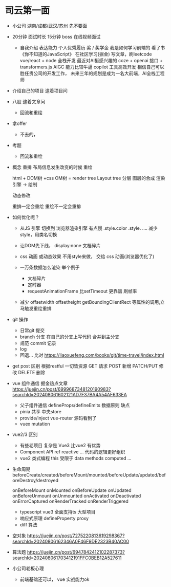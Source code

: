 # 司云第一面

- 小公司
    湖南/成都/武汉/苏州  先不要面 
- 20分钟 面试时长
    15分钟 
    boss 在线视频面试
    - 自我介绍
        表达能力
        个人优秀履历 奖 / 奖学金 
        我是如何学习前端的 
        看了书《你不知道的JavaScript》 在社区学习(掘金)  写文章，刷leetcode  vue/react + node 全栈开发
        最近对AI挺感兴趣的 coze + openai 接口 + transformers.js
        AIGC 能力比较牛逼 copilot 工具高效开发
        相信自己可以胜任贵公司的开发工作，
        未来三年的规划是成为一名大前端，AI全栈工程师

- 介绍自己的项目
    逮着项目问

- 八股
    逮着文章问
    - 回流和重绘

- 拿offer
    - 不去的，


- 考题
    - 回流和重绘
- 概念 
    重排
        布局信息发生改变的时候 
    重绘

    html + DOM树 +css OM树 = render tree
    Layout tree 分层 图层的合成
    渲染引擎 -> 绘制

    动态修改 

    重排一定会重绘
    重绘不一定会重排

- 如何优化呢？
    - 从JS 引擎 切换到 浏览器渲染引擎 有点慢
        .style.color
        .style. ....
        减少style，用类名切换

    - 让DOM先下线， 
        display:none
        文档碎片

    - css 动画 或动态效果
        不用style来做， 交给 css 动画(浏览器优化了)

    - 一万条数据怎么渲染 举个例子
        - 文档碎片
        - 定时器
        - requestAnimationFrame 比setTimeout 更靠谱
        刷帧率

    - 减少 offsetwidth offsetheight getBoundingClientRect 等属性的调用,立马触发重绘重排


- git 操作
    - 日常git 提交
    - branch 分支 在自己的分支上写代码
        合并到主分支
    - 规范
        commit 记录
    - log
    - 回退... 比对
    https://liaoxuefeng.com/books/git/time-travel/index.html

- get post 区别
    根据restful 一切皆资源
    GET 请求
    POST 新增
    PATCH/PUT 修改
    DELETE 删除    

- vue 组件通信
    掘金热点文章 https://juejin.cn/post/6999687348120190983?searchId=202408061602121AD7F37BA4A54AF633EA
    - 父子组件通信 defineProps/defineEmits  数据原则  缺点
    - pinia 共享    中央store
    - provide/inject vue-router 源码看到了
    - vuex mutation

- vue2/3 区别
    - 有些老项目
        复杂是 Vue3 比vue2 有优势
    - Component API ref reactive ... 代码的逻辑更好组织
    - vue2 类式编程 this 受限于 data methods computed ... 
- 生命周期
    beforeCreate/created/beforeMount/mounted/beforeUpdate/updated/beforeDestroy/destroyed

    onBeforeMount
    onMounted
    onBeforeUpdate
    onUpdated
    onBeforeUnmount
    onUnmounted
    onActivated
    onDeactivated
    onErrorCaptured
    onRenderTracked
    onRenderTriggered
    - typescript  vue3 全面支持ts 大型项目
    - 响应式原理  defineProperty  proxy
    - diff 算法


- 空对象
    https://juejin.cn/post/7275220813619298367?searchId=20240806162346A0F46F9DE2323B40AC00

- 算法题
    https://juejin.cn/post/6947842412102287373?searchId=202408061703412191FFC0BEB12A527611
- 小公司老板心理
    - 前端基础还可以，  vue 实战能力ok
    